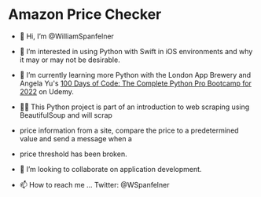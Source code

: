 # Amazon Price Checker
- 👋 Hi, I’m @WilliamSpanfelner
- 👀 I’m interested in using Python with Swift in iOS environments and why it may or may not be desirable.
- 🌱 I’m currently learning more Python with the London App Brewery and Angela Yu's [100 Days of Code: 
The Complete Python Pro Bootcamp for 2022](https://www.udemy.com/course/100-days-of-code/) on Udemy.  

- 🧑‍💻 This Python project is part of an introduction to web scraping using BeautifulSoup and will scrap 
- price information from a site, compare the price to a predetermined value and send a message when a
- price threshold has been broken.

- 💞️ I’m looking to collaborate on application development.
- 📫 How to reach me ... Twitter: @WSpanfelner